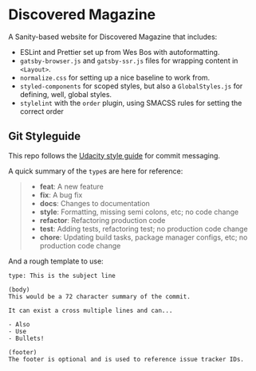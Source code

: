 # Discovered Magazine

A Sanity-based website for Discovered Magazine that includes:

- ESLint and Prettier set up from Wes Bos with autoformatting.
- `gatsby-browser.js` and `gatsby-ssr.js` files for wrapping content in `<Layout>`.
- `normalize.css` for setting up a nice baseline to work from.
- `styled-components` for scoped styles, but also a `GlobalStyles.js` for defining, well, global styles.
- `stylelint` with the `order` plugin, using SMACSS rules for setting the correct order

## Git Styleguide

This repo follows the [Udacity style guide](http://udacity.github.io/git-styleguide/) for commit messaging.

A quick summary of the `type`s are here for reference:

> - **feat**: A new feature
> - **fix**: A bug fix
> - **docs**: Changes to documentation
> - **style**: Formatting, missing semi colons, etc; no code change
> - **refactor**: Refactoring production code
> - **test**: Adding tests, refactoring test; no production code change
> - **chore**: Updating build tasks, package manager configs, etc; no production code change

And a rough template to use:

```
type: This is the subject line

(body)
This would be a 72 character summary of the commit.

It can exist a cross multiple lines and can...

- Also
- Use
- Bullets!

(footer)
The footer is optional and is used to reference issue tracker IDs.
```